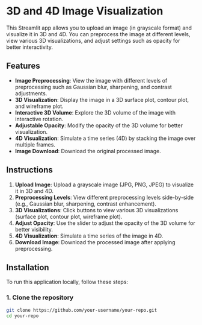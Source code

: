 # 3D and 4D Image Visualization

This Streamlit app allows you to upload an image (in grayscale format) and visualize it in 3D and 4D. You can preprocess the image at different levels, view various 3D visualizations, and adjust settings such as opacity for better interactivity.

## Features
- **Image Preprocessing**: View the image with different levels of preprocessing such as Gaussian blur, sharpening, and contrast adjustments.
- **3D Visualization**: Display the image in a 3D surface plot, contour plot, and wireframe plot.
- **Interactive 3D Volume**: Explore the 3D volume of the image with interactive rotation.
- **Adjustable Opacity**: Modify the opacity of the 3D volume for better visualization.
- **4D Visualization**: Simulate a time series (4D) by stacking the image over multiple frames.
- **Image Download**: Download the original processed image.

## Instructions
1. **Upload Image**: Upload a grayscale image (JPG, PNG, JPEG) to visualize it in 3D and 4D.
2. **Preprocessing Levels**: View different preprocessing levels side-by-side (e.g., Gaussian blur, sharpening, contrast enhancement).
3. **3D Visualizations**: Click buttons to view various 3D visualizations (surface plot, contour plot, wireframe plot).
4. **Adjust Opacity**: Use the slider to adjust the opacity of the 3D volume for better visibility.
5. **4D Visualization**: Simulate a time series of the image in 4D.
6. **Download Image**: Download the processed image after applying preprocessing.

## Installation

To run this application locally, follow these steps:

### 1. Clone the repository

```bash
git clone https://github.com/your-username/your-repo.git
cd your-repo
